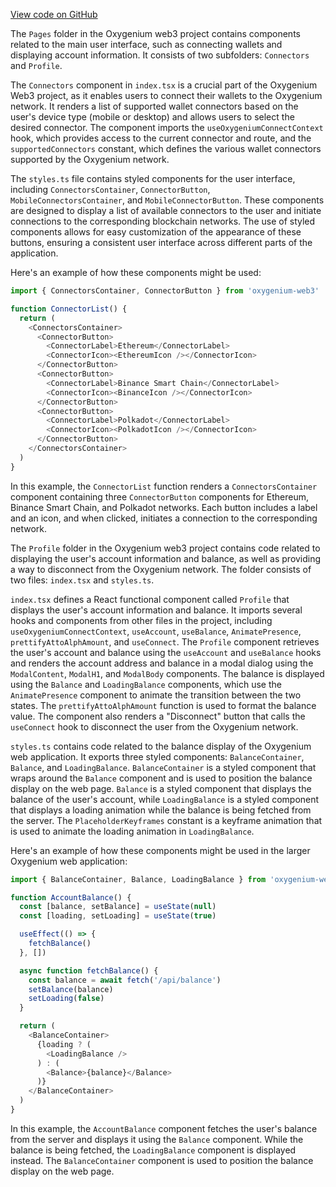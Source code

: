 [View code on GitHub](https://github.com/oxygenium/oxygenium-web3/.autodoc/docs/json/packages/web3-react/src/components/Pages)

The `Pages` folder in the Oxygenium web3 project contains components related to the main user interface, such as connecting wallets and displaying account information. It consists of two subfolders: `Connectors` and `Profile`.

The `Connectors` component in `index.tsx` is a crucial part of the Oxygenium Web3 project, as it enables users to connect their wallets to the Oxygenium network. It renders a list of supported wallet connectors based on the user's device type (mobile or desktop) and allows users to select the desired connector. The component imports the `useOxygeniumConnectContext` hook, which provides access to the current connector and route, and the `supportedConnectors` constant, which defines the various wallet connectors supported by the Oxygenium network.

The `styles.ts` file contains styled components for the user interface, including `ConnectorsContainer`, `ConnectorButton`, `MobileConnectorsContainer`, and `MobileConnectorButton`. These components are designed to display a list of available connectors to the user and initiate connections to the corresponding blockchain networks. The use of styled components allows for easy customization of the appearance of these buttons, ensuring a consistent user interface across different parts of the application.

Here's an example of how these components might be used:

```javascript
import { ConnectorsContainer, ConnectorButton } from 'oxygenium-web3'

function ConnectorList() {
  return (
    <ConnectorsContainer>
      <ConnectorButton>
        <ConnectorLabel>Ethereum</ConnectorLabel>
        <ConnectorIcon><EthereumIcon /></ConnectorIcon>
      </ConnectorButton>
      <ConnectorButton>
        <ConnectorLabel>Binance Smart Chain</ConnectorLabel>
        <ConnectorIcon><BinanceIcon /></ConnectorIcon>
      </ConnectorButton>
      <ConnectorButton>
        <ConnectorLabel>Polkadot</ConnectorLabel>
        <ConnectorIcon><PolkadotIcon /></ConnectorIcon>
      </ConnectorButton>
    </ConnectorsContainer>
  )
}
```

In this example, the `ConnectorList` function renders a `ConnectorsContainer` component containing three `ConnectorButton` components for Ethereum, Binance Smart Chain, and Polkadot networks. Each button includes a label and an icon, and when clicked, initiates a connection to the corresponding network.

The `Profile` folder in the Oxygenium web3 project contains code related to displaying the user's account information and balance, as well as providing a way to disconnect from the Oxygenium network. The folder consists of two files: `index.tsx` and `styles.ts`.

`index.tsx` defines a React functional component called `Profile` that displays the user's account information and balance. It imports several hooks and components from other files in the project, including `useOxygeniumConnectContext`, `useAccount`, `useBalance`, `AnimatePresence`, `prettifyAttoAlphAmount`, and `useConnect`. The `Profile` component retrieves the user's account and balance using the `useAccount` and `useBalance` hooks and renders the account address and balance in a modal dialog using the `ModalContent`, `ModalH1`, and `ModalBody` components. The balance is displayed using the `Balance` and `LoadingBalance` components, which use the `AnimatePresence` component to animate the transition between the two states. The `prettifyAttoAlphAmount` function is used to format the balance value. The component also renders a "Disconnect" button that calls the `useConnect` hook to disconnect the user from the Oxygenium network.

`styles.ts` contains code related to the balance display of the Oxygenium web application. It exports three styled components: `BalanceContainer`, `Balance`, and `LoadingBalance`. `BalanceContainer` is a styled component that wraps around the `Balance` component and is used to position the balance display on the web page. `Balance` is a styled component that displays the balance of the user's account, while `LoadingBalance` is a styled component that displays a loading animation while the balance is being fetched from the server. The `PlaceholderKeyframes` constant is a keyframe animation that is used to animate the loading animation in `LoadingBalance`.

Here's an example of how these components might be used in the larger Oxygenium web application:

```javascript
import { BalanceContainer, Balance, LoadingBalance } from 'oxygenium-web3'

function AccountBalance() {
  const [balance, setBalance] = useState(null)
  const [loading, setLoading] = useState(true)

  useEffect(() => {
    fetchBalance()
  }, [])

  async function fetchBalance() {
    const balance = await fetch('/api/balance')
    setBalance(balance)
    setLoading(false)
  }

  return (
    <BalanceContainer>
      {loading ? (
        <LoadingBalance />
      ) : (
        <Balance>{balance}</Balance>
      )}
    </BalanceContainer>
  )
}
```

In this example, the `AccountBalance` component fetches the user's balance from the server and displays it using the `Balance` component. While the balance is being fetched, the `LoadingBalance` component is displayed instead. The `BalanceContainer` component is used to position the balance display on the web page.
